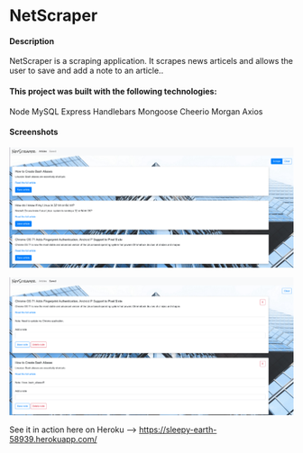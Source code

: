 # NetScraper

#### Description
NetScraper is a scraping application. It scrapes news articels and allows the user to save and add a note to an article..

#### This project was built with the following technologies: 
Node
MySQL
Express
Handlebars
Mongoose
Cheerio
Morgan
Axios

#### Screenshots
![](./public/img/screenshot1.png)

![](./public/img/screenshot2.png)

See it in action here on Heroku --> https://sleepy-earth-58939.herokuapp.com/